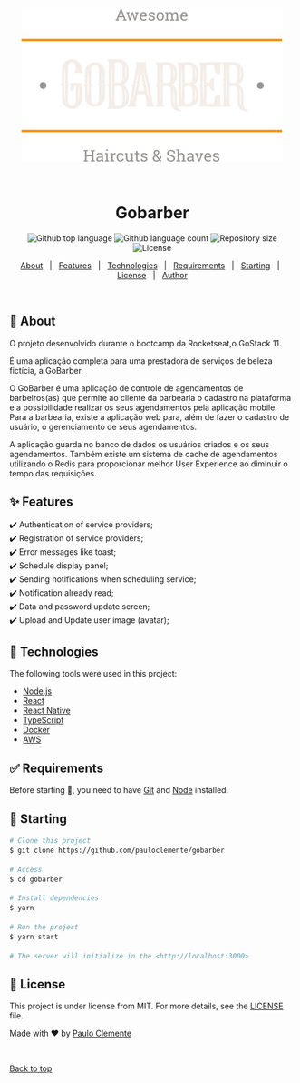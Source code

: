 <div align="center" id="top"> 
  <img src="https://github.com/pauloclemente/gobarber/blob/main/packages/web/src/assets/logo.svg" />

  &#xa0;

  <!-- <a href="https://gobarber.netlify.app">Demo</a> -->
</div>

<h1 align="center">Gobarber</h1>

<p align="center">
  <img alt="Github top language" src="https://img.shields.io/github/languages/top/pauloclemente/gobarber?color=56BEB8">

  <img alt="Github language count" src="https://img.shields.io/github/languages/count/pauloclemente/gobarber?color=56BEB8">

  <img alt="Repository size" src="https://img.shields.io/github/repo-size/pauloclemente/gobarber?color=56BEB8">

  <img alt="License" src="https://img.shields.io/github/license/pauloclemente/gobarber?color=56BEB8">

  <!-- <img alt="Github issues" src="https://img.shields.io/github/issues/{{YOUR_GITHUB_USERNAME}}/gobarber?color=56BEB8" /> -->

  <!-- <img alt="Github forks" src="https://img.shields.io/github/forks/{{YOUR_GITHUB_USERNAME}}/gobarber?color=56BEB8" /> -->

  <!-- <img alt="Github stars" src="https://img.shields.io/github/stars/{{YOUR_GITHUB_USERNAME}}/gobarber?color=56BEB8" /> -->
</p>

<!-- Status -->

<!-- <h4 align="center"> 
	🚧  Gobarber 🚀 Under construction...  🚧
</h4> 

<hr> -->

<p align="center">
  <a href="#dart-about">About</a> &#xa0; | &#xa0; 
  <a href="#sparkles-features">Features</a> &#xa0; | &#xa0;
  <a href="#rocket-technologies">Technologies</a> &#xa0; | &#xa0;
  <a href="#white_check_mark-requirements">Requirements</a> &#xa0; | &#xa0;
  <a href="#checkered_flag-starting">Starting</a> &#xa0; | &#xa0;
  <a href="#memo-license">License</a> &#xa0; | &#xa0;
  <a href="https://github.com/{{YOUR_GITHUB_USERNAME}}" target="_blank">Author</a>
</p>

<br>

## :dart: About ##

O projeto desenvolvido durante o bootcamp da Rocketseat,o GoStack 11.

É uma aplicação completa para uma prestadora de serviços de beleza fictícia, a GoBarber.

O GoBarber é uma aplicação de controle de agendamentos de barbeiros(as)  que permite ao cliente da barbearia o cadastro na plataforma e a possibilidade realizar os seus agendamentos pela aplicação mobile. Para a barbearia, existe a aplicação web para, além de fazer o cadastro de usuário, o gerenciamento de seus agendamentos.

A aplicação guarda no banco de dados os usuários criados e os seus agendamentos. Também existe um sistema de cache de agendamentos utilizando o Redis para proporcionar melhor User Experience ao diminuir o tempo das requisições.

## :sparkles: Features ##

:heavy_check_mark: Authentication of service providers;\
:heavy_check_mark: Registration of service providers;\
:heavy_check_mark: Error messages like toast;\
:heavy_check_mark: Schedule display panel;\
:heavy_check_mark: Sending notifications when scheduling service;\
:heavy_check_mark: Notification already read;\
:heavy_check_mark: Data and password update screen;\
:heavy_check_mark: Upload and Update user image (avatar); 



## :rocket: Technologies ##

The following tools were used in this project:

- [Node.js](https://nodejs.org/en/)
- [React](https://pt-br.reactjs.org/)
- [React Native](https://reactnative.dev/)
- [TypeScript](https://www.typescriptlang.org/)
- [Docker](https://www.docker.com/docker-community)
- [AWS](https://aws.amazon.com)

## :white_check_mark: Requirements ##

Before starting :checkered_flag:, you need to have [Git](https://git-scm.com) and [Node](https://nodejs.org/en/) installed.

## :checkered_flag: Starting ##

```bash
# Clone this project
$ git clone https://github.com/pauloclemente/gobarber

# Access
$ cd gobarber

# Install dependencies
$ yarn

# Run the project
$ yarn start

# The server will initialize in the <http://localhost:3000>
```

## :memo: License ##

This project is under license from MIT. For more details, see the [LICENSE](LICENSE.md) file.


Made with :heart: by <a href="https://github.com/pauloclemente" target="_blank">Paulo Clemente</a>

&#xa0;

<a href="#top">Back to top</a>
